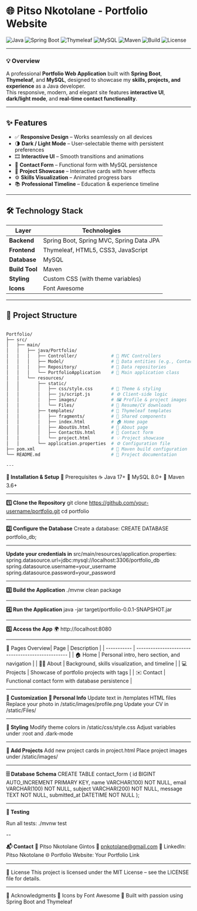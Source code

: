 # 🌐 **Pitso Nkotolane - Portfolio Website**

![Java](https://img.shields.io/badge/Java-17-blue?logo=java&logoColor=white)
![Spring Boot](https://img.shields.io/badge/Spring_Boot-3.0-green?logo=springboot&logoColor=white)
![Thymeleaf](https://img.shields.io/badge/Thymeleaf-3.1-brightgreen?logo=thymeleaf&logoColor=white)
![MySQL](https://img.shields.io/badge/MySQL-8.0-orange?logo=mysql&logoColor=white)
![Maven](https://img.shields.io/badge/Maven-3.9-red?logo=apachemaven&logoColor=white)
![Build](https://img.shields.io/badge/build-passing-brightgreen)
![License](https://img.shields.io/badge/license-MIT-blue)

---

### 💡 **Overview**
A professional **Portfolio Web Application** built with **Spring Boot**, **Thymeleaf**, and **MySQL**, designed to showcase my **skills, projects, and experience** as a Java developer.  
This responsive, modern, and elegant site features **interactive UI**, **dark/light mode**, and **real-time contact functionality**.

---

## ✨ **Features**
- ✅ **Responsive Design** – Works seamlessly on all devices  
- 🌗 **Dark / Light Mode** – User-selectable theme with persistent preferences  
- 🎞️ **Interactive UI** – Smooth transitions and animations  
- 📨 **Contact Form** – Functional form with MySQL persistence  
- 💼 **Project Showcase** – Interactive cards with hover effects  
- ⚙️ **Skills Visualization** – Animated progress bars  
- 📚 **Professional Timeline** – Education & experience timeline  

---

## 🛠️ **Technology Stack**

| Layer | Technologies |
|-------|---------------|
| **Backend** | Spring Boot, Spring MVC, Spring Data JPA |
| **Frontend** | Thymeleaf, HTML5, CSS3, JavaScript |
| **Database** | MySQL |
| **Build Tool** | Maven |
| **Styling** | Custom CSS (with theme variables) |
| **Icons** | Font Awesome |


---

## 📁 Project Structure

```bash

Portfolio/
├── src/
│   ├── main/
│   │   ├── java/Portfolio/
│   │   │   ├── Controller/             # 🧭 MVC Controllers
│   │   │   ├── Model/                  # 🧩 Data entities (e.g., ContactForm)
│   │   │   ├── Repository/             # 💾 Data repositories
│   │   │   └── PortfolioApplication    # 🚀 Main application class
│   │   └── resources/
│   │       ├── static/
│   │       │   ├── css/style.css       # 🎨 Theme & styling
│   │       │   ├── js/script.js        # ⚙️ Client-side logic
│   │       │   ├── images/             # 🖼️ Profile & project images
│   │       │   └── Files/              # 📂 Resume/CV downloads
│   │       ├── templates/              # 🧱 Thymeleaf templates
│   │       │   ├── fragments/          # 🧩 Shared components
│   │       │   ├── index.html          # 🏠 Home page
│   │       │   ├── AboutUs.html        # 👤 About page
│   │       │   ├── ContactUs.html      # 💬 Contact form
│   │       │   └── project.html        # 💡 Project showcase
│   │       └── application.properties  # ⚙️ Configuration file
├── pom.xml                             # 🧰 Maven build configuration
└── README.md                           # 📘 Project documentation

---
```

**🚀 Installation & Setup**
🧩 Prerequisites
☕ Java 17+
🐬 MySQL 8.0+
🧱 Maven 3.6+

---

**1️⃣ Clone the Repository**
git clone https://github.com/your-username/portfolio.git
cd portfolio

---

**2️⃣ Configure the Database**
Create a database:
CREATE DATABASE portfolio_db;

---

**Update your credentials in** src/main/resources/application.properties:
spring.datasource.url=jdbc:mysql://localhost:3306/portfolio_db
spring.datasource.username=your_username
spring.datasource.password=your_password

---

**3️⃣ Build the Application**
./mvnw clean package

---

**4️⃣ Run the Application**
java -jar target/portfolio-0.0.1-SNAPSHOT.jar

---


**5️⃣ Access the App**
🌍 http://localhost:8080

---

📱 Pages Overview| Page        | Description                                       |
| ----------- | ------------------------------------------------- |
| 🏠 Home     | Personal intro, hero section, and navigation      |
| 👨‍💼 About | Background, skills visualization, and timeline    |
| 💻 Projects | Showcase of portfolio projects with tags          |
| ✉️ Contact  | Functional contact form with database persistence |

---


**🎨 Customization**
**🔧 Personal Info**
Update text in /templates HTML files
Replace your photo in /static/images/profile.png
Update your CV in /static/Files/

---

**🎨 Styling**
Modify theme colors in /static/css/style.css
Adjust variables under :root and .dark-mode

---

**🧱 Add Projects**
Add new project cards in project.html
Place project images under /static/images/

---

**🗄️ Database Schema**
CREATE TABLE contact_form (
    id BIGINT AUTO_INCREMENT PRIMARY KEY,
    name VARCHAR(100) NOT NULL,
    email VARCHAR(100) NOT NULL,
    subject VARCHAR(200) NOT NULL,
    message TEXT NOT NULL,
    submitted_at DATETIME NOT NULL
);

---
**🧪 Testing**

Run all tests:
./mvnw test

--

**📬 Contact**
👤 Pitso Nkotolane Gintos
📧 pnkotolane@gmail.com
💼 LinkedIn: Pitso Nkotolane
🌐 Portfolio Website: Your Portfolio Link

---
📄 License
This project is licensed under the MIT License – see the LICENSE
 file for details.
 
---
🙏 Acknowledgments
💎 Icons by Font Awesome
🌱 Built with passion using Spring Boot and Thymeleaf
